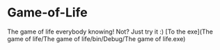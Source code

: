 # Game-of-Life
The game of life everybody knowing! Not? Just try it :)
[To the exe](The game of life/The game of life/bin/Debug/The game of life.exe)
